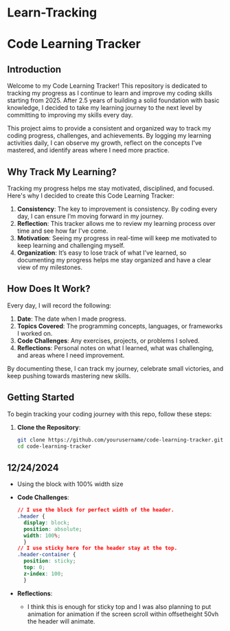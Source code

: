 # Learn-Tracking

# Code Learning Tracker

## Introduction

Welcome to my Code Learning Tracker! This repository is dedicated to tracking my progress as I continue to learn and improve my coding skills starting from 2025. After 2.5 years of building a solid foundation with basic knowledge, I decided to take my learning journey to the next level by committing to improving my skills every day.

This project aims to provide a consistent and organized way to track my coding progress, challenges, and achievements. By logging my learning activities daily, I can observe my growth, reflect on the concepts I've mastered, and identify areas where I need more practice.

## Why Track My Learning?

Tracking my progress helps me stay motivated, disciplined, and focused. Here's why I decided to create this Code Learning Tracker:

1. **Consistency**: The key to improvement is consistency. By coding every day, I can ensure I’m moving forward in my journey.
2. **Reflection**: This tracker allows me to review my learning process over time and see how far I've come.
3. **Motivation**: Seeing my progress in real-time will keep me motivated to keep learning and challenging myself.
4. **Organization**: It’s easy to lose track of what I’ve learned, so documenting my progress helps me stay organized and have a clear view of my milestones.

## How Does It Work?

Every day, I will record the following:

1. **Date**: The date when I made progress.
2. **Topics Covered**: The programming concepts, languages, or frameworks I worked on.
3. **Code Challenges**: Any exercises, projects, or problems I solved.
4. **Reflections**: Personal notes on what I learned, what was challenging, and areas where I need improvement.
<!--
### Date: YYYY-MM-DD

### Date: 2025-01-01

- **Topics Covered**:
  - Learned the basics of HTML and CSS.
  - Built a simple webpage.

- **Code Challenges**:
  - Completed a "Hello World" challenge on Codecademy.

- **Reflections**:
  - HTML tags and CSS properties are still new to me, but I'm starting to understand the structure of a webpage.
  - Plan to practice by building a small portfolio website tomorrow.

-->

By documenting these, I can track my journey, celebrate small victories, and keep pushing towards mastering new skills.

## Getting Started

To begin tracking your coding journey with this repo, follow these steps:

1. **Clone the Repository**:

   ```bash
   git clone https://github.com/yourusername/code-learning-tracker.git
   cd code-learning-tracker
   ```

## 12/24/2024

- Using the block with 100% width size

- **Code Challenges**:

  ```CSS
  // I use the block for perfect width of the header.
  .header {
    display: block;
    position: absolute;
    width: 100%;
    }
  // I use sticky here for the header stay at the top.
  .header-container {
    position: sticky;
    top: 0;
    z-index: 100;
    }
  ```

- **Reflections**:
  - I think this is enough for sticky top and I was also planning to put animation for animation if the screen scroll within offsetheight 50vh the header will animate.
